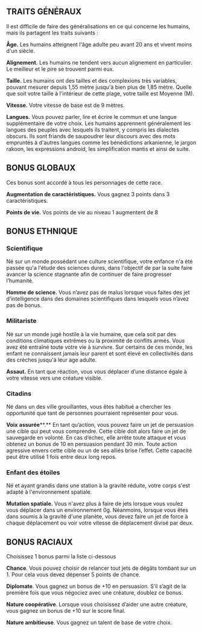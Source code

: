

## TRAITS GÉNÉRAUX 
 
  Il est difficile de faire des généralisations en ce qui concerne les humains, mais ils partagent les traits suivants :

**Âge.** Les humains atteignent l'âge adulte peu avant 20 ans et vivent moins d'un siècle.

**Alignement.** Les humains ne tendent vers aucun alignement en particulier. Le meilleur et le pire se trouvent parmi eux.

**Taille.** Les humains ont des tailles et des complexions très variables, pouvant mesurer depuis 1,55 mètre jusqu'à bien plus de 1,85 mètre. Quelle que soit votre taille à l'intérieur de cette plage, votre taille est Moyenne (M).

**Vitesse.** Votre vitesse de base est de 9 mètres.

**Langues.** Vous pouvez parler, lire et écrire le commun et une langue supplémentaire de votre choix. Les humains apprennent généralement les langues des peuples avec lesquels ils traitent, y compris les dialectes obscurs. Ils sont friands de saupoudrer leur discours avec des mots empruntés à d'autres langues comme les bénédictions arkanienne, le jargon rakoon, les expressions android, les simplification mantis et ainsi de suite.


## BONUS GLOBAUX

Ces bonus sont accordé à tous les personnages de cette race.

**Augmentation de caractéristiques.** Vous gagnez 3 points dans 3 caractéristiques.

**Points de vie.** Vos points de vie au niveau 1 augmentent de 8

## BONUS ETHNIQUE

### Scientifique

Né sur un monde possédant une culture scientifique, votre enfance n'a été passée qu'a l'étude des sciences dures, dans l'objectif de par la suite faire avancer la science stagnante afin de continuer de faire progresser l’humanité.

**Homme de science.** Vous n’avez pas de malus lorsque vous faites des jet d’intelligence dans des domaines scientifiques dans lesquels vous n’avez pas de bonus.

### Militariste

Né sur un monde jugé hostile à la vie humaine, que cela soit par des conditions climatiques extrêmes ou la proximité de conflits armés. Vous avez été entraîné toute votre vie à survivre. Sur certains de ces monde, les enfant ne connaissent jamais leur parent et sont élevé en collectivités dans des crèches jusqu'à leur age adulte.

**Assaut.** En tant que réaction, vous vous déplacer d’une distance égale à votre vitesse vers une créature visible.

### Citadins

Né dans un des ville grouillantes, vous êtes habitué a chercher les opportunité que tant de personnes pourraient représenter pour vous.

**Voix** **assurée****.** En tant qu’action, vous pouvez faire un jet de persuasion une cible qui peut vous comprendre. Cette cible doit alors faire un jet de sauvegarde en volonté. En cas d’échec, elle arrête toute attaque et vous obtenez un bonus de 10 en persuasion pendant 30 min. Toute action agressive envers cette cible ou un de ses alliés brise l’effet. Cette capacité peut être utilisé 1 fois entre deux long repos.

### Enfant des étoiles

Né et ayant grandis dans une station à la gravité réduite, votre corps s'est adapté à l'environnement spatiale.

**Mutation spatiale.** Vous n'avez plus à faire de jets lorsque vous voulez vous déplacer dans un environnement 0g. Néanmoins, lorsque vous êtes dans soumis à la gravité d'une planète, vous devez faire un jet de force à chaque déplacement ou voir votre vitesse de déplacement divisé par deux.

## BONUS RACIAUX

Choisissez 1 bonus parmi la liste ci-dessous

**Chance**. Vous pouvez choisir de relancer tout jets de dégâts tombant sur un 1. Pour cela vous devez dépenser 5 points de chance.

**Diplomate**. Vous gagnez un bonus de +10 en persuasion. S’il s’agit de la première fois que vous négociez avec une créature, doublez ce bonus.

**Nature coopérative**. Lorsque vous choisissez d’aider une autre créature, vous gagnez un bonus de +10 sur le score final.

**Nature ambitieuse**. Vous gagnez un talent de base de votre choix.